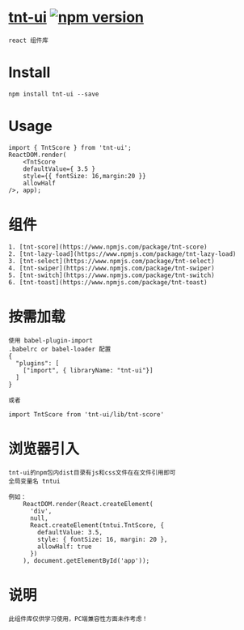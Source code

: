 # [tnt-ui](https://github.com/Genie77998/tnt-ui.git) [![npm version](https://img.shields.io/npm/v/tnt-ui.svg?style=flat)](https://www.npmjs.com/package/tnt-ui)

    react 组件库

# Install
    npm install tnt-ui --save

# Usage

    import { TntScore } from 'tnt-ui';
    ReactDOM.render(
        <TntScore
        defaultValue={ 3.5 }
        style={{ fontSize: 16,margin:20 }}
        allowHalf
    />, app);
    


# 组件

    1. [tnt-score](https://www.npmjs.com/package/tnt-score)
    2. [tnt-lazy-load](https://www.npmjs.com/package/tnt-lazy-load)
    3. [tnt-select](https://www.npmjs.com/package/tnt-select)
    4. [tnt-swiper](https://www.npmjs.com/package/tnt-swiper)
    5. [tnt-switch](https://www.npmjs.com/package/tnt-switch)
    6. [tnt-toast](https://www.npmjs.com/package/tnt-toast) 

# 按需加载
    使用 babel-plugin-import
    .babelrc or babel-loader 配置
    {
      "plugins": [
        ["import", { libraryName: "tnt-ui"}]
      ]
    }

    或者

    import TntScore from 'tnt-ui/lib/tnt-score'

# 浏览器引入
    tnt-ui的npm包内dist目录有js和css文件在在文件引用即可 
    全局变量名 tntui

    例如：  
        ReactDOM.render(React.createElement(
          'div',
          null,
          React.createElement(tntui.TntScore, {
            defaultValue: 3.5,
            style: { fontSize: 16, margin: 20 },
            allowHalf: true
          })
        ), document.getElementById('app'));


# 说明 
    此组件库仅供学习使用，PC端兼容性方面未作考虑！
